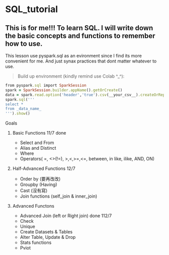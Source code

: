 # SQL_tutorial

## This is for me!!! To learn SQL. I will write down the basic concepts and functions to remember how to use.
This lesson use pyspark.sql as an evironment since I find its more convenient for me. And just synax practices that dont matter whatever to use.

>Build up environment (kindly remind use Colab ^_^):
```ruby
from pyspark.sql import SparkSession
spark = SparkSession.builder.appName().getOrCreate()
data = spark.read.option('header','true').csv(__your_csv__).createOrReplaceTempView('_data_name') # let say is csv or
spark.sql('''
select *
from _data_name_
''').show()
```


Goals
1. Basic Functions 11/7 done
   * Select and From
   * Alias and Distinct
   * Where 
   * Operators( =, <>(!=), >,<,>=,<=, between, in like, ilike, AND, ON) 
  
2. Half-Advanced Functions 12/7
   * Order by (要再改改)
   * Groupby (Having)
   * Cast (沒有寫)
   * Join functions (self_join & inner_join)

3. Advanced Functons
   * Advanced Join (left or Right join) done 112/7
   * Check
   * Unique
   * Create Datasets & Tables
   * Alter Table, Update & Drop
   * Stats functions
   * Pviot

